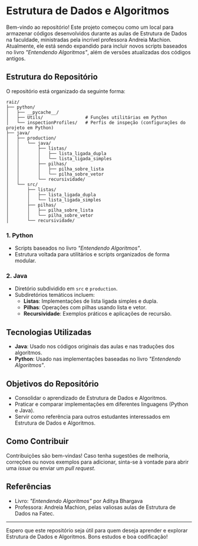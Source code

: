 # Estrutura de Dados e Algoritmos

Bem-vindo ao repositório! Este projeto começou como um local para armazenar códigos desenvolvidos durante as aulas de Estrutura de Dados na faculdade, ministradas pela incrível professora Andreia Machion. Atualmente, ele está sendo expandido para incluir novos scripts baseados no livro *"Entendendo Algoritmos"*, além de versões atualizadas dos códigos antigos.

## Estrutura do Repositório

O repositório está organizado da seguinte forma:

```
raiz/
├── python/
│   ├── __pycache__/
│   ├── Utils/                # Funções utilitárias em Python
│   └── inspectionProfiles/   # Perfis de inspeção (configurações do projeto em Python)
├── java/
│   ├── production/
│   │   └── java/
│   │       ├── listas/
│   │       │   ├── lista_ligada_dupla
│   │       │   └── lista_ligada_simples
│   │       ├── pilhas/
│   │       │   ├── pilha_sobre_lista
│   │       │   └── pilha_sobre_vetor
│   │       └── recursividade/
│   └── src/
│       ├── listas/
│       │   ├── lista_ligada_dupla
│       │   └── lista_ligada_simples
│       ├── pilhas/
│       │   ├── pilha_sobre_lista
│       │   └── pilha_sobre_vetor
│       └── recursividade/
```

### 1. **Python**
- Scripts baseados no livro *"Entendendo Algoritmos"*.
- Estrutura voltada para utilitários e scripts organizados de forma modular.

### 2. **Java**
- Diretório subdividido em `src` e `production`.
- Subdiretórios temáticos incluem:
  - **Listas**: Implementações de lista ligada simples e dupla.
  - **Pilhas**: Operações com pilhas usando lista e vetor.
  - **Recursividade**: Exemplos práticos e aplicações de recursão.

## Tecnologias Utilizadas

- **Java**: Usado nos códigos originais das aulas e nas traduções dos algoritmos.
- **Python**: Usado nas implementações baseadas no livro *"Entendendo Algoritmos"*.

## Objetivos do Repositório

- Consolidar o aprendizado de Estrutura de Dados e Algoritmos.
- Praticar e comparar implementações em diferentes linguagens (Python e Java).
- Servir como referência para outros estudantes interessados em Estrutura de Dados e Algoritmos.

## Como Contribuir

Contribuições são bem-vindas! Caso tenha sugestões de melhoria, correções ou novos exemplos para adicionar, sinta-se à vontade para abrir uma *issue* ou enviar um *pull request*.

## Referências

- Livro: *"Entendendo Algoritmos"* por Aditya Bhargava
- Professora: Andreia Machion, pelas valiosas aulas de Estrutura de Dados na Fatec.

---

Espero que este repositório seja útil para quem deseja aprender e explorar Estrutura de Dados e Algoritmos. Bons estudos e boa codificação!
